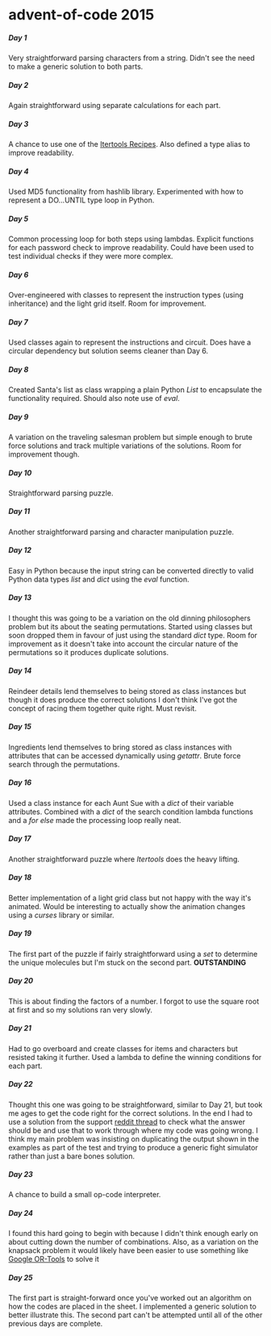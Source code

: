 # advent-of-code 2015

##### Day 1
Very straightforward parsing characters from a string. Didn't see the need to make a generic solution to both parts.

##### Day 2
Again straightforward using separate calculations for each part.

##### Day 3
A chance to use one of the [Itertools Recipes](https://docs.python.org/3/library/itertools.html). Also defined a type
alias to improve readability.

##### Day 4
Used MD5 functionality from hashlib library. Experimented with how to represent a DO...UNTIL type loop in Python. 

##### Day 5
Common processing loop for both steps using lambdas. Explicit functions for each password check to improve readability.
Could have been used to test individual checks if they were more complex.  

##### Day 6
Over-engineered with classes to represent the instruction types (using inheritance) and the light grid itself. Room for
improvement.

##### Day 7
Used classes again to represent the instructions and circuit. Does have a circular dependency but solution seems cleaner
than Day 6.

##### Day 8
Created Santa's list as class wrapping a plain Python *List* to encapsulate the functionality required. Should also 
note use of *eval*.

##### Day 9
A variation on the traveling salesman problem but simple enough to brute force solutions and track multiple variations
of the solutions. Room for improvement though.

##### Day 10
Straightforward parsing puzzle.

##### Day 11
Another straightforward parsing and character manipulation puzzle.

##### Day 12
Easy in Python because the input string can be converted directly to valid Python data types *list* and *dict* using 
the *eval* function.

##### Day 13
I thought this was going to be a variation on the old dinning philosophers problem but its about the seating 
permutations. Started using classes but soon dropped them in favour of just using the standard *dict* type. Room for
improvement as it doesn't take into account the circular nature of the permutations so it produces duplicate solutions.

##### Day 14
Reindeer details lend themselves to being stored as class instances but though it does produce the correct solutions I 
don't think I've got the concept of racing them together quite right. Must revisit.

##### Day 15
Ingredients lend themselves to bring stored as class instances with attributes that can be accessed dynamically using 
*getattr*. Brute force search through the permutations.

##### Day 16
Used a class instance for each Aunt Sue with a *dict* of their variable attributes. Combined with a *dict* of the
search condition lambda functions and a *for* *else* made the processing loop really neat.  

##### Day 17
Another straightforward puzzle where *Itertools* does the heavy lifting. 

##### Day 18
Better implementation of a light grid class but not happy with the way it's animated. Would be interesting to actually
show the animation changes using a *curses* library or similar.

##### Day 19
The first part of the puzzle if fairly straightforward using a *set* to determine the unique molecules but I'm stuck on
the second part. **OUTSTANDING** 

##### Day 20
This is about finding the factors of a number. I forgot to use the square root at first and so my solutions ran very
slowly.

##### Day 21
Had to go overboard and create classes for items and characters but resisted taking it further. Used a lambda to define
the winning conditions for each part.

##### Day 22
Thought this one was going to be straightforward, similar to Day 21, but took me ages to get the code right for the
correct solutions. In the end I had to use a solution from the support [reddit thread](https://www.reddit.com/r/adventofcode/comments/3xspyl/day_22_solutions/cy7mbfz/)
to check what the answer should be and use that to work through where my code was going wrong. I think my main problem
was insisting on duplicating the output shown in the examples as part of the test and trying to produce a generic fight
simulator rather than just a bare bones solution.

##### Day 23
A chance to build a small op-code interpreter.

##### Day 24
I found this hard going to begin with because I didn't think enough early on about cutting down the number of 
combinations. Also, as a variation on the knapsack problem it would likely have been easier to use something like 
[Google OR-Tools](https://developers.google.com/optimization/bin/multiple_knapsack) to solve it

##### Day 25
The first part is straight-forward once you've worked out an algorithm on how the codes are placed in the sheet. I 
implemented a generic solution to better illustrate this. The second part can't be attempted until all of the other 
previous days are complete.
